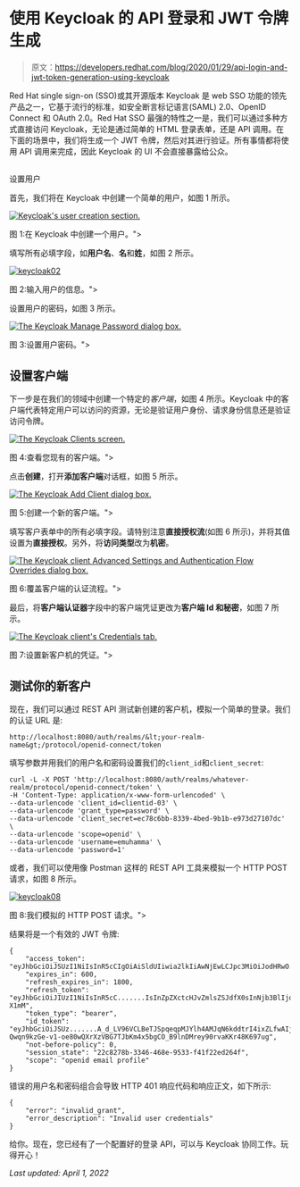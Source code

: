 # 使用 Keycloak 的 API 登录和 JWT 令牌生成

> 原文：<https://developers.redhat.com/blog/2020/01/29/api-login-and-jwt-token-generation-using-keycloak>

Red Hat single sign-on (SSO)或其开源版本 Keycloak 是 web SSO 功能的领先产品之一，它基于流行的标准，如安全断言标记语言(SAML) 2.0、OpenID Connect 和 OAuth 2.0。Red Hat SSO 最强的特性之一是，我们可以通过多种方式直接访问 Keycloak，无论是通过简单的 HTML 登录表单，还是 API 调用。在下面的场景中，我们将生成一个 JWT 令牌，然后对其进行验证。所有事情都将使用 API 调用来完成，因此 Keycloak 的 UI 不会直接暴露给公众。

## 

设置用户

首先，我们将在 Keycloak 中创建一个简单的用户，如图 1 所示。

[![Keycloak's user creation section.](img/0e983ea8c9b519a6ca40646d2d511de6.png "keycloak01")](/sites/default/files/blog/2019/12/keycloak01-1.png)

图 1:在 Keycloak 中创建一个用户。">

填写所有必填字段，如**用户名**、**名**和**姓**，如图 2 所示。

[![](img/6922eca5df3dc2f447c03c10c6d31e12.png "keycloak02")](/sites/default/files/blog/2019/12/keycloak02-1.png)

图 2:输入用户的信息。">

设置用户的密码，如图 3 所示。

[![The Keycloak Manage Password dialog box.](img/62fb5511ea7525935935e194658e8187.png "keycloak03")](/sites/default/files/blog/2019/12/keycloak03-1.png)

图 3:设置用户密码。">

## 设置客户端

下一步是在我们的领域中创建一个特定的*客户端*，如图 4 所示。Keycloak 中的客户端代表特定用户可以访问的资源，无论是验证用户身份、请求身份信息还是验证访问令牌。

[![The Keycloak Clients screen.](img/13c62a683f8c1d55356c68be0f18b41b.png "keycloak04")](/sites/default/files/blog/2019/12/keycloak04-1.png)

图 4:查看您现有的客户端。">

点击**创建**，打开**添加客户端**对话框，如图 5 所示。

[![The Keycloak Add Client dialog box.](img/25a1e8bd156fbbddbfaaa46ed89d445a.png "keycloak05")](/sites/default/files/blog/2019/12/keycloak05-1.png)

图 5:创建一个新的客户端。">

填写客户表单中的所有必填字段。请特别注意**直接授权流**(如图 6 所示)，并将其值设置为**直接授权**。另外，将**访问类型**改为**机密**。

[![The Keycloak client Advanced Settings and Authentication Flow Overrides dialog box.](img/435962dc6b0f5f7244df27163ae0710c.png "keycloak06")](/sites/default/files/blog/2019/12/keycloak06-1.png)

图 6:覆盖客户端的认证流程。">

最后，将**客户端认证器**字段中的客户端凭证更改为**客户端 Id 和秘密**，如图 7 所示。

[![The Keycloak client's Credentials tab.](img/e485df212b31bea03eacff8c55016238.png "keycloak07")](/sites/default/files/blog/2019/12/keycloak07-1.png)

图 7:设置新客户机的凭证。">

## 测试你的新客户

现在，我们可以通过 REST API 测试新创建的客户机，模拟一个简单的登录。我们的认证 URL 是:

```
http://localhost:8080/auth/realms/&lt;your-realm-name&gt;/protocol/openid-connect/token
```

填写参数并用我们的用户名和密码设置我们的`client_id`和`client_secret`:

```
curl -L -X POST 'http://localhost:8080/auth/realms/whatever-realm/protocol/openid-connect/token' \
-H 'Content-Type: application/x-www-form-urlencoded' \
--data-urlencode 'client_id=clientid-03' \
--data-urlencode 'grant_type=password' \
--data-urlencode 'client_secret=ec78c6bb-8339-4bed-9b1b-e973d27107dc' \
--data-urlencode 'scope=openid' \
--data-urlencode 'username=emuhamma' \
--data-urlencode 'password=1'
```

或者，我们可以使用像 Postman 这样的 REST API 工具来模拟一个 HTTP POST 请求，如图 8 所示。

[![](img/59e418f7c4b4446e14553bc2e197cb41.png "keycloak08")](/sites/default/files/blog/2019/12/keycloak08-1.png)

图 8:我们模拟的 HTTP POST 请求。">

结果将是一个有效的 JWT 令牌:

```
{
    "access_token": "eyJhbGciOiJSUzI1NiIsInR5cCIgOiAiSldUIiwia2lkIiAwNjEwLCJpc3MiOiJodHRwO.......wKRTus6PAoHMFlIlYQ75dYiLzzuRMvdXkHl6naLNQ8wYDv4gi7A3eJ163YzXSJf5PmQ",
    "expires_in": 600,
    "refresh_expires_in": 1800,
    "refresh_token": "eyJhbGciOiJIUzI1NiIsInR5cC.......IsInZpZXctcHJvZmlsZSJdfX0sInNjb3BlIjoib3BlbmlkIGVtYWlsIHByb2ZpbGUifQ.ePV2aqeDjlg6ih6SA7_x77gT4JYyv7HvK7PLQW-X1mM",
    "token_type": "bearer",
    "id_token": "eyJhbGciOiJSUz.......A_d_LV96VCLBeTJSpqeqpMJYlh4AMJqN6kddtrI4ixZLfwAIj-Qwqn9kzGe-v1-oe80wQXrXzVBG7TJbKm4x5bgCO_B9lnDMrey90rvaKKr48K697ug",
    "not-before-policy": 0,
    "session_state": "22c8278b-3346-468e-9533-f41f22ed264f",
    "scope": "openid email profile"
}
```

错误的用户名和密码组合会导致 HTTP 401 响应代码和响应正文，如下所示:

```
{
    "error": "invalid_grant",
    "error_description": "Invalid user credentials"
}
```

给你。现在，您已经有了一个配置好的登录 API，可以与 Keycloak 协同工作。玩得开心！

*Last updated: April 1, 2022*